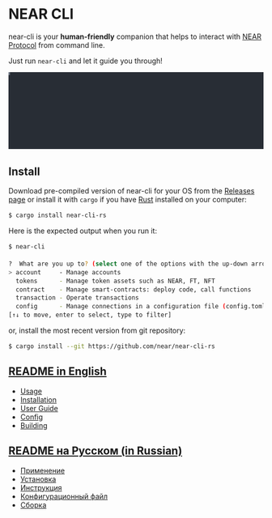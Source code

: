 # NEAR CLI

near-cli is your **human-friendly** companion that helps to interact with [NEAR Protocol](https://near.org) from command line.

Just run `near-cli` and let it guide you through!

<p>
  <img src="docs/media/create-account.svg" alt="" width="1200">
</p>

## Install

Download pre-compiled version of near-cli for your OS from the [Releases page](https://github.com/near/near-cli-rs/releases/) or install it with `cargo` if you have [Rust](https://rustup.rs) installed on your computer:

```bash
$ cargo install near-cli-rs
```

Here is the expected output when you run it:

```bash
$ near-cli

?  What are you up to? (select one of the options with the up-down arrows on your keyboard and press Enter)
> account     - Manage accounts
  tokens      - Manage token assets such as NEAR, FT, NFT
  contract    - Manage smart-contracts: deploy code, call functions
  transaction - Operate transactions
  config      - Manage connections in a configuration file (config.toml)
[↑↓ to move, enter to select, type to filter]
```

or, install the most recent version from git repository:

```bash
$ cargo install --git https://github.com/near/near-cli-rs
```

## [README in English](docs/README.en.md)  
  - [Usage](docs/README.en.md#usage)
  - [Installation](docs/README.en.md#installation)
  - [User Guide](docs/README.en.md#user-guide)
  - [Config](docs/README.en.md#config)
  - [Building](docs/README.en.md#building)

## [README на Русском (in Russian)](docs/README.ru.md)
  - [Применение](docs/README.ru.md#применение)
  - [Установка](docs/README.ru.md#установка)
  - [Инструкция](docs/README.ru.md#инструкция)
  - [Конфигурационный файл](docs/README.ru.md#конфигурационный-файл)
  - [Сборка](docs/README.ru.md#сборка)
